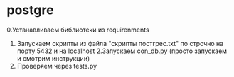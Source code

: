 # postgre
0.Устанавливаем библиотеки из requirenments
1. Запускаем скрипты из файла "скрипты постгрес.txt" по строчно на порту 5432 и на localhost
2.Запускаем con_db.py (просто запускаем и смотрим инструкции)
3. Проверяем через tests.py
